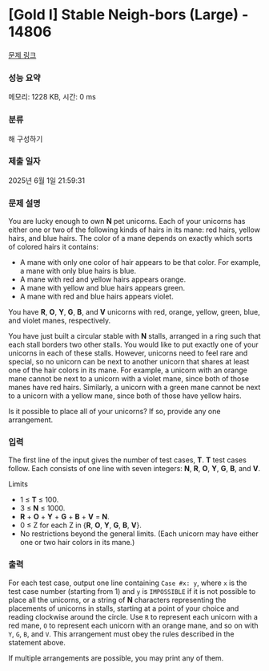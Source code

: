# [Gold I] Stable Neigh-bors (Large) - 14806 

[문제 링크](https://www.acmicpc.net/problem/14806) 

### 성능 요약

메모리: 1228 KB, 시간: 0 ms

### 분류

해 구성하기

### 제출 일자

2025년 6월 1일 21:59:31

### 문제 설명

<p>You are lucky enough to own <strong>N</strong> pet unicorns. Each of your unicorns has either one or two of the following kinds of hairs in its mane: red hairs, yellow hairs, and blue hairs. The color of a mane depends on exactly which sorts of colored hairs it contains:</p>

<ul>
	<li>A mane with only one color of hair appears to be that color. For example, a mane with only blue hairs is blue.</li>
	<li>A mane with red and yellow hairs appears orange.</li>
	<li>A mane with yellow and blue hairs appears green.</li>
	<li>A mane with red and blue hairs appears violet.</li>
</ul>

<p>You have <strong>R</strong>, <strong>O</strong>, <strong>Y</strong>, <strong>G</strong>, <strong>B</strong>, and <strong>V</strong> unicorns with red, orange, yellow, green, blue, and violet manes, respectively.</p>

<p>You have just built a circular stable with <strong>N</strong> stalls, arranged in a ring such that each stall borders two other stalls. You would like to put exactly one of your unicorns in each of these stalls. However, unicorns need to feel rare and special, so no unicorn can be next to another unicorn that shares at least one of the hair colors in its mane. For example, a unicorn with an orange mane cannot be next to a unicorn with a violet mane, since both of those manes have red hairs. Similarly, a unicorn with a green mane cannot be next to a unicorn with a yellow mane, since both of those have yellow hairs.</p>

<p>Is it possible to place all of your unicorns? If so, provide any one arrangement.</p>

### 입력 

 <p>The first line of the input gives the number of test cases, <strong>T</strong>. <strong>T</strong> test cases follow. Each consists of one line with seven integers: <strong>N</strong>, <strong>R</strong>, <strong>O</strong>, <strong>Y</strong>, <strong>G</strong>, <strong>B</strong>, and <strong>V</strong>.</p>

<p>Limits</p>

<ul>
	<li>1 ≤ <strong>T</strong> ≤ 100.</li>
	<li>3 ≤ <strong>N</strong> ≤ 1000.</li>
	<li><strong>R</strong> + <strong>O</strong> + <strong>Y</strong> + <strong>G</strong> + <strong>B</strong> + <strong>V</strong> = <strong>N</strong>.</li>
	<li>0 ≤ Z for each Z in {<strong>R</strong>, <strong>O</strong>, <strong>Y</strong>, <strong>G</strong>, <strong>B</strong>, <strong>V</strong>}.</li>
	<li>No restrictions beyond the general limits. (Each unicorn may have either one or two hair colors in its mane.)</li>
</ul>

### 출력 

 <p>For each test case, output one line containing <code>Case #x: y</code>, where <code>x</code> is the test case number (starting from 1) and <code>y</code> is <code>IMPOSSIBLE</code> if it is not possible to place all the unicorns, or a string of <strong>N</strong> characters representing the placements of unicorns in stalls, starting at a point of your choice and reading clockwise around the circle. Use <code>R</code> to represent each unicorn with a red mane, <code>O</code> to represent each unicorn with an orange mane, and so on with <code>Y</code>, <code>G</code>, <code>B</code>, and <code>V</code>. This arrangement must obey the rules described in the statement above.</p>

<p>If multiple arrangements are possible, you may print any of them.</p>

